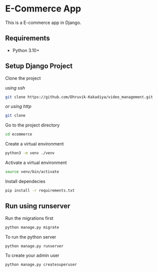 
# E-Commerce App

This is a E-commerce app in Django.

## Requirements

- Python 3.10+

## Setup Django Project

Clone the project

_using ssh_

```bash
git clone https://github.com/Dhruvik-Kakadiya/video_management.git
```

_or using http_

```bash
git clone 
```

Go to the project directory

```bash
cd ecommerce
```

Create a virtual environment

```bash
python3 -m venv ./venv
```

Activate a virtual environment

```bash
source venv/bin/activate
```

Install dependecies

```bash
pip install -r requirements.txt
```


## Run using runserver


Run the migrations first

```bash
python manage.py migrate
```

To run the python server

```bash
python manage.py runserver
```

To create your admin user

```bash
python manage.py createsuperuser
```
